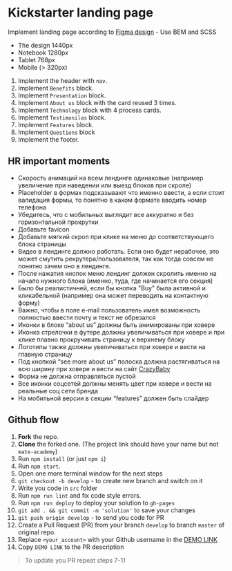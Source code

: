 # Kickstarter landing page

Implement landing page according to [Figma design](https://www.figma.com/file/Ujp7bCFuvuJlkn8TSbQPSZ/%E2%84%9611-(kickstarter)?node-id=0%3A1) - Use BEM and SCSS
- The design 1440px
- Notebook 1280px
- Tablet 768px
- Mobile (> 320px)

1. Implement the header with `nav`.
1. Implement `Benefits` block.
1. Implement `Presentation` block.
1. Implement `About us` block with the card reused 3 times.
1. Implement `Technology` block with 4 process cards.
1. Implement `Testimonilas` block.
1. Implement `Features` block.
1. Implement `Questions` block
1. Implement the footer.


## HR important moments

- Скорость анимаций на всем лендинге одинаковые (например увеличение при наведении или выезд блоков при скроле)
- Placeholder в формах подсказывают что именно ввести, а если стоит валидация формы, то понятно в каком формате вводить номер телефона 
- Убедитесь, что с мобильных выглядит все аккуратно и без горизонтальной прокрутки
- Добавьте favicon
- Добавьте мягкий скрол при клике на меню до соответствующего блока страницы
- Видео в лендинге должно работать. Если оно будет нерабочее, это может смутить рекрутера/пользователя, так как тогда совсем не понятно зачем оно в лендинге.
- После нажатия кнопок меню лендинг должен скролить именно на начало нужного блока (именно, туда, где начинается его секция)
- Было бы реалистичней, если бы кнопка "Buy" была активной и кликабельной (например она может переводить на контактную форму)
- Важно, чтобы в поле e-mail пользователь имел возможность полностью ввести почту и текст не обрезался
- Иконки в блоке “about us” должны быть анимированы при ховере
- Иконка стрелочки в футере должны увеличиваться при ховере и при клике плавно прокручивать страницу к верхнему блоку
- Логотипы также должны увеличиваться при ховере и вести на главную страницу
- Под кнопкой “see more about us” полоска должна растягиваться на всю ширину при ховере и вести на сайт [CrazyBaby](https://www.crazybaby.com/)
- Форма не должна отправляться пустой
- Все иконки соцсетей должны менять цвет при ховере и вести на реальные соц сети бренда
- На мобильной версии в секции “features” должен быть слайдер


## Github flow

1. **Fork** the repo.
2. **Clone** the forked one. (The project link should have your name but not `mate-academy`)
3. Run `npm install` (or just `npm i`)
4. Run `npm start`.
5. Open one more terminal window for the next steps
6. `git checkout -b develop` - to create new branch and switch on it
7. Write you code in `src` folder
8. Run `npm run lint` and fix code style errors.
9. Run `npm run deploy` to deploy your solution to `gh-pages`
10. `git add . && git commit -m 'solution'` to save your changes
11. `git push origin develop` - to send you code for PR
12. Create a Pull Request (PR) from your branch `develop` to branch `master` of original repo.
13. Replace `<your_account>` with your Github username in the
  [DEMO LINK](https://ruslan-bondarenko.github.io/Kickstarter/)
14. Copy `DEMO LINK` to the PR description

> To update you PR repeat steps 7-11
